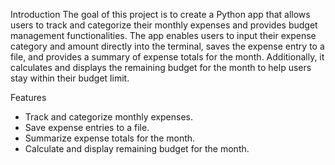 Introduction
The goal of this project is to create a Python app that allows users to track and categorize their monthly expenses and provides budget management functionalities. The app enables users to input their expense category and amount directly into the terminal, saves the expense entry to a file, and provides a summary of expense totals for the month. Additionally, it calculates and displays the remaining budget for the month to help users stay within their budget limit.

Features
- Track and categorize monthly expenses.
- Save expense entries to a file.
- Summarize expense totals for the month.
- Calculate and display remaining budget for the month.

  
